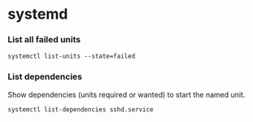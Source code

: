 # systemd

### List all failed units 

```
systemctl list-units --state=failed
```

### List dependencies

Show dependencies (units required or wanted) to start the named unit. 

```
systemctl list-dependencies sshd.service
```
